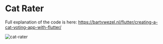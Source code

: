 # Cat Rater

Full explanation of the code is here: https://bartvwezel.nl/flutter/creating-a-cat-voting-app-with-flutter/

![cat-rater](https://user-images.githubusercontent.com/3824273/119568348-b34b9900-bdad-11eb-8d34-b29a57c4f940.gif)
